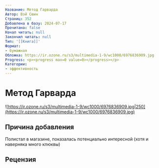 ```yaml
---
Название: Метод Гарварда
Автор: Вэй Сюин
Страниц: 352
Добавлена в базу: 2024-07-17
Прочитана: false
Начал читать: null
Закончил читать: null
Тип: '[[Книга]]'
Формат:
- бумажная
Обложка: https://ir.ozone.ru/s3/multimedia-1-9/wc1000/6976836909.jpg
Progress: <p><progress max=0 value=0></progress></p>
Категории:
- эффективность
---
```

# Метод Гарварда

![https://ir.ozone.ru/s3/multimedia-1-9/wc1000/6976836909.jpg|250](https://ir.ozone.ru/s3/multimedia-1-9/wc1000/6976836909.jpg)

## Причина добавления

Полистал в магазине, показалась потенциально интересной (хотя и наверняка много клюквы)

## Рецензия